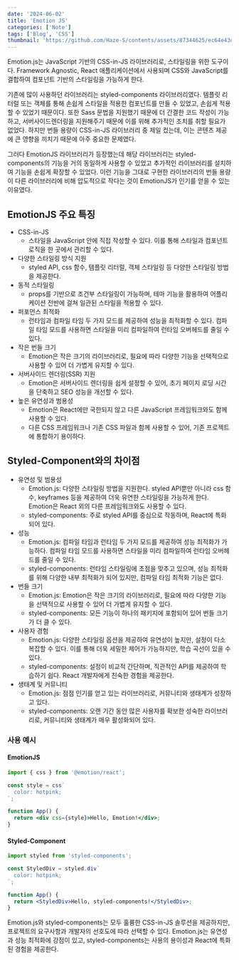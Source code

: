 ```yaml
---
date: '2024-06-02'
title: 'Emotion JS'
categories: ['Note']
tags: ['Blog', 'CSS']
thumbnail: 'https://github.com/Haze-S/contents/assets/87344625/ec64e43d-9889-479b-a5de-cc3c8d02d9e9'
---
```


Emotion.js는 JavaScript 기반의 CSS-in-JS 라이브러리로, 스타일링을 위한 도구이다. Framework Agnostic, React 애플리케이션에서 사용되며 CSS와 JavaScript를 결합하여 컴포넌트 기반의 스타일링을 가능하게 한다.

기존에 많이 사용하던 라이브러리는 styled-components 라이브러리였다. 템플릿 리터럴 또는 객체를 통해 손쉽게 스타일을 적용한 컴포넌트를 만들 수 있었고, 손쉽게 적용할 수 있었기 때문이다. 또한 Sass 문법을 지원했기 때문에 더 간결한 코드 작성이 가능하고, 서버사이드렌더링을 지원해주기 때문에 이를 위해 추가적인 조치를 취할 필요가 없었다. 하지만 번들 용량이 CSS-in-JS 라이브러리 중 제일 컸는데, 이는 콘텐츠 제공에 큰 영향을 끼치기 때문에 아주 중요한 문제였다.

그러다 EmotionJS 라이브러리가 등장했는데 해당 라이브러리는 styled-components의 기능을 거의 동일하게 사용할 수 있었고 추가적인 라이브러리를 설치하여 기능을 손쉽게 확장할 수 있었다. 이런 기능을 그대로 구현한 라이브러리의 번들 용량이 다른 라이브러리에 비해 압도적으로 작다는 것이 EmotionJS가 인기를 얻을 수 있는 이유였다.

## EmotionJS 주요 특징

- CSS-in-JS
  - 스타일을 JavaScript 안에 직접 작성할 수 있다. 이를 통해 스타일과 컴포넌트 로직을 한 곳에서 관리할 수 있다.
- 다양한 스타일링 방식 지원
  - styled API, css 함수, 템플릿 리터럴, 객체 스타일링 등 다양한 스타일링 방법을 제공한다.
- 동적 스타일링
  - props를 기반으로 조건부 스타일링이 가능하며, 테마 기능을 활용하여 어플리케이션 전반에 걸쳐 일관된 스타일을 적용할 수 있다.
- 퍼포먼스 최적화
  - 런타임과 컴파일 타임 두 가지 모드를 제공하여 성능을 최적화할 수 있다. 컴파일 타임 모드를 사용하면 스타일을 미리 컴파일하여 런타임 오버헤드를 줄일 수 있다.
- 작은 번들 크기
  - Emotion은 작은 크기의 라이브러리로, 필요에 따라 다양한 기능을 선택적으로 사용할 수 있어 더 가볍게 유지할 수 있다.
- 서버사이드 렌더링(SSR) 지원
  - Emotion은 서버사이드 렌더링을 쉽게 설정할 수 있어, 초기 페이지 로딩 시간을 단축하고 SEO 성능을 개선할 수 있다.
- 높은 유연성과 범용성
  - Emotion은 React에만 국한되지 않고 다른 JavaScript 프레임워크와도 함께 사용할 수 있다.
  - 다른 CSS 프레임워크나 기존 CSS 파일과 함께 사용할 수 있어, 기존 프로젝트에 통합하기 용이하다.

## Styled-Component와의 차이점

- 유연성 및 범용성
  - Emotion.js: 다양한 스타일링 방법을 지원한다. styled API뿐만 아니라 css 함수, keyframes 등을 제공하여 더욱 유연한 스타일링을 가능하게 한다. Emotion은 React 외의 다른 프레임워크와도 사용할 수 있다.
  - styled-components: 주로 styled API를 중심으로 작동하며, React에 특화되어 있다.
- 성능
  - Emotion.js: 컴파일 타임과 런타임 두 가지 모드를 제공하여 성능 최적화가 가능하다. 컴파일 타임 모드를 사용하면 스타일을 미리 컴파일하여 런타임 오버헤드를 줄일 수 있다.
  - styled-components: 런타임 스타일링에 초점을 맞추고 있으며, 성능 최적화를 위해 다양한 내부 최적화가 되어 있지만, 컴파일 타임 최적화 기능은 없다.
- 번들 크기
  - Emotion.js: Emotion은 작은 크기의 라이브러리로, 필요에 따라 다양한 기능을 선택적으로 사용할 수 있어 더 가볍게 유지할 수 있다.
  - styled-components: 모든 기능이 하나의 패키지에 포함되어 있어 번들 크기가 더 클 수 있다.
- 사용자 경험
  - Emotion.js: 다양한 스타일링 옵션을 제공하여 유연성이 높지만, 설정이 다소 복잡할 수 있다. 이를 통해 더욱 세밀한 제어가 가능하지만, 학습 곡선이 있을 수 있다.
  - styled-components: 설정이 비교적 간단하며, 직관적인 API를 제공하여 학습하기 쉽다. React 개발자에게 친숙한 경험을 제공한다.
- 생태계 및 커뮤니티
  - Emotion.js: 점점 인기를 얻고 있는 라이브러리로, 커뮤니티와 생태계가 성장하고 있다.
  - styled-components: 오랜 기간 동안 많은 사용자를 확보한 성숙한 라이브러리로, 커뮤니티와 생태계가 매우 활성화되어 있다.

### 사용 예시

#### EmotionJS

```jsx
import { css } from '@emotion/react';

const style = css`
  color: hotpink;
`;

function App() {
  return <div css={style}>Hello, Emotion!</div>;
}
```

#### Styled-Component

```jsx
import styled from 'styled-components';

const StyledDiv = styled.div`
  color: hotpink;
`;

function App() {
  return <StyledDiv>Hello, styled-components!</StyledDiv>;
}
```

Emotion.js와 styled-components는 모두 훌륭한 CSS-in-JS 솔루션을 제공하지만, 프로젝트의 요구사항과 개발자의 선호도에 따라 선택할 수 있다. Emotion.js는 유연성과 성능 최적화에 강점이 있고, styled-components는 사용의 용이성과 React에 특화된 경험을 제공한다.
